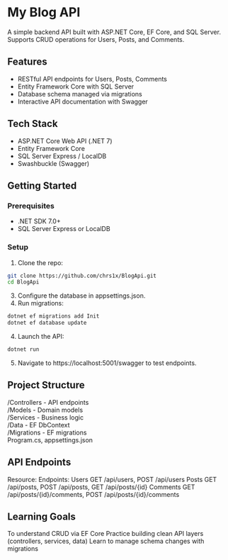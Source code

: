 # My Blog API

A simple backend API built with ASP.NET Core, EF Core, and SQL Server. Supports CRUD operations for Users, Posts, and Comments.

## Features
- RESTful API endpoints for Users, Posts, Comments
- Entity Framework Core with SQL Server
- Database schema managed via migrations
- Interactive API documentation with Swagger

## Tech Stack
- ASP.NET Core Web API (.NET 7)
- Entity Framework Core
- SQL Server Express / LocalDB
- Swashbuckle (Swagger)

## Getting Started

### Prerequisites
- .NET SDK 7.0+
- SQL Server Express or LocalDB

### Setup
1. Clone the repo:
```bash  
git clone https://github.com/chrs1x/BlogApi.git
cd BlogApi
```
3. Configure the database in appsettings.json.
4. Run migrations:
```bash
dotnet ef migrations add Init
dotnet ef database update
```
4. Launch the API:
```bash
dotnet run
```
5. Navigate to https://localhost:5001/swagger to test endpoints.

## Project Structure
/Controllers - API endpoints  
/Models - Domain models  
/Services - Business logic  
/Data - EF DbContext  
/Migrations - EF migrations  
Program.cs, appsettings.json 

## API Endpoints
Resource:	    Endpoints:
Users	        GET /api/users, POST /api/users
Posts	        GET /api/posts, POST /api/posts, GET /api/posts/{id}
Comments	    GET /api/posts/{id}/comments, POST /api/posts/{id}/comments

## Learning Goals

To understand CRUD via EF Core
Practice building clean API layers (controllers, services, data)
Learn to manage schema changes with migrations
